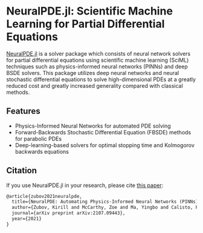 # NeuralPDE.jl: Scientific Machine Learning for Partial Differential Equations

[NeuralPDE.jl](https://github.com/SciML/NeuralPDE.jl)
is a solver package which consists of neural network solvers for
partial differential equations using scientific machine learning (SciML)
techniques such as physics-informed neural networks (PINNs) and deep
BSDE solvers. This package utilizes deep neural networks and
neural stochastic differential equations to solve high-dimensional PDEs
at a greatly reduced cost and greatly increased generality compared with classical methods.

## Features

- Physics-Informed Neural Networks for automated PDE solving
- Forward-Backwards Stochastic Differential Equation (FBSDE) methods for parabolic PDEs
- Deep-learning-based solvers for optimal stopping time and Kolmogorov backwards equations

## Citation

If you use NeuralPDE.jl in your research, please cite [this paper](https://arxiv.org/abs/2107.09443):

```tex
@article{zubov2021neuralpde,
  title={NeuralPDE: Automating Physics-Informed Neural Networks (PINNs) with Error Approximations},
  author={Zubov, Kirill and McCarthy, Zoe and Ma, Yingbo and Calisto, Francesco and Pagliarino, Valerio and Azeglio, Simone and Bottero, Luca and Luj{\'a}n, Emmanuel and Sulzer, Valentin and Bharambe, Ashutosh and others},
  journal={arXiv preprint arXiv:2107.09443},
  year={2021}
}
```
